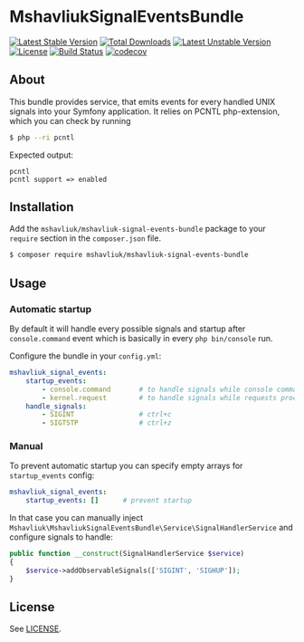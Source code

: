 # MshavliukSignalEventsBundle #

[![Latest Stable Version](https://poser.pugx.org/mshavliuk/mshavliuk-signal-events-bundle/v/stable)](https://packagist.org/packages/mshavliuk/mshavliuk-signal-events-bundle)
[![Total Downloads](https://poser.pugx.org/mshavliuk/mshavliuk-signal-events-bundle/downloads)](https://packagist.org/packages/mshavliuk/mshavliuk-signal-events-bundle)
[![Latest Unstable Version](https://poser.pugx.org/mshavliuk/mshavliuk-signal-events-bundle/v/unstable)](https://packagist.org/packages/mshavliuk/mshavliuk-signal-events-bundle)
[![License](https://poser.pugx.org/mshavliuk/mshavliuk-signal-events-bundle/license)](https://packagist.org/packages/mshavliuk/mshavliuk-signal-events-bundle)
[![Build Status](https://travis-ci.org/mshavliuk/mshavliuk-signal-events-bundle.svg?branch=master)](https://travis-ci.org/mshavliuk/mshavliuk-signal-events-bundle)
[![codecov](https://codecov.io/gh/mshavliuk/mshavliuk-signal-events-bundle/branch/master/graph/badge.svg)](https://codecov.io/gh/mshavliuk/mshavliuk-signal-events-bundle)

## About ##

This bundle provides service, that emits events for every handled UNIX signals into your Symfony application. It relies
on PCNTL php-extension, which you can check by running
```bash
$ php --ri pcntl
```

Expected output:
```
pcntl
pcntl support => enabled
```

## Installation ##

Add the `mshavliuk/mshavliuk-signal-events-bundle` package to your `require` section in the `composer.json` file.

```bash
$ composer require mshavliuk/mshavliuk-signal-events-bundle
```

## Usage ##

### Automatic startup ###

By default it will handle every possible signals and startup after `console.command` event which is basically in every
`php bin/console` run.


Configure the bundle in your `config.yml`:

```yaml
mshavliuk_signal_events:
    startup_events:
        - console.command       # to handle signals while console commands (default)
        - kernel.request        # to handle signals while requests processing
    handle_signals:
        - SIGINT                # ctrl+c
        - SIGTSTP               # ctrl+z
```

### Manual ###

To prevent automatic startup you can specify empty arrays for `startup_events` config:

```yaml
mshavliuk_signal_events:
    startup_events: []      # prevent startup
```

In that case you can manually inject `Mshavliuk\MshavliukSignalEventsBundle\Service\SignalHandlerService` and configure
signals to handle:

```php
public function __construct(SignalHandlerService $service)
{
    $service->addObservableSignals(['SIGINT', 'SIGHUP']);
}
```

## License ##

See [LICENSE](LICENSE).
